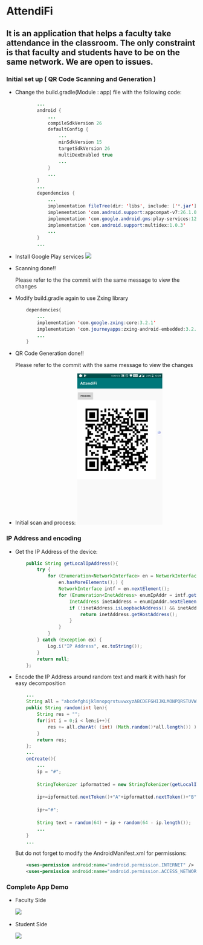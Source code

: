 # AttendiFi

## It is an application that helps a faculty take attendance in the classroom. The only constraint is that faculty and students have to be on the same network. We are open to issues.

### Initial set up ( QR Code Scanning and Generation )
* Change the build.gradle(Module : app) file with the following code:
	```java
			...
			android {
				...
				compileSdkVersion 26
				defaultConfig {
					...
					minSdkVersion 15
        			targetSdkVersion 26
        			multiDexEnabled true
					...
    			}
				...
			}
			...
			dependencies {
				...
    			implementation fileTree(dir: 'libs', include: ['*.jar'])
    			implementation 'com.android.support:appcompat-v7:26.1.0'
    			implementation 'com.google.android.gms:play-services:12.0.1'
    			implementation 'com.android.support:multidex:1.0.3'
				...
			}
			...
	```
* Install Google Play services
	<img src = "./app/src/main/res/drawable/play_install.gif">

* Scanning done!!
	<p>Please refer to the the commit with the same message to view the changes</p>

* Modify build.gradle again to use Zxing library
	```java
		dependencies{
			...
			implementation 'com.google.zxing:core:3.2.1'
			implementation 'com.journeyapps:zxing-android-embedded:3.2.0@aar'
			...
		}
	```
* QR Code Generation done!!
	<p>Please refer to the commit with the same message to view the changes</p>
	
* Initial scan and process:
	<img src = "./app/src/main/res/drawable/image_scanning.gif" height="400px">

### IP Address and encoding

* Get the IP Address of the device:
	```java
		public String getLocalIpAddress(){
			try {
				for (Enumeration<NetworkInterface> en = NetworkInterface.getNetworkInterfaces();
					en.hasMoreElements();) {
					NetworkInterface intf = en.nextElement();
					for (Enumeration<InetAddress> enumIpAddr = intf.getInetAddresses(); enumIpAddr.hasMoreElements();) {
						InetAddress inetAddress = enumIpAddr.nextElement();
						if (!inetAddress.isLoopbackAddress() && inetAddress instanceof Inet4Address) {
							return inetAddress.getHostAddress();
						}
					}
				}
			} catch (Exception ex) {
				Log.i("IP Address", ex.toString());
			}
			return null;
		};
	```
* Encode the IP Address around random text and mark it with hash for easy decomposition
	```java
		...
		String all = "abcdefghijklmnopqrstuvwxyzABCDEFGHIJKLMONPQRSTUVWXYZ0123456789`~!@$%^&*(){}[]:';\",./<>?";
		public String random(int len){
			String res = "";
			for(int i = 0;i < len;i++){
				res += all.charAt( (int) (Math.random()*all.length()) );
			}
			return res;
		};
		...
		onCreate(){
			...
			ip = "#";

			StringTokenizer ipformatted = new StringTokenizer(getLocalIpAddress(),".");

			ip+=ipformatted.nextToken()+"A"+ipformatted.nextToken()+"B"+ipformatted.nextToken()+"C"+ipformatted.nextToken()+"D";

			ip+="#";

			String text = random(64) + ip + random(64 - ip.length());
			...
		}
		...
	```

	But do not forget to modify the AndroidManifest.xml for permissions:

	```xml
		<uses-permission android:name="android.permission.INTERNET" />
    	<uses-permission android:name="android.permission.ACCESS_NETWORK_STATE" />
	```

### Complete App Demo

* Faculty Side
	<p><img src = "./app/src/main/res/drawable/faculty.gif" height="350px"></p>

* Student Side
	<p><img src = "./app/src/main/res/drawable/student.gif" height="350px"></p>
